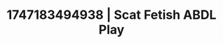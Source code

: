 ---
categories:
- Tradwife
- Lustful narration
- Stepsister roleplay
- Morning after
- Ebony
image: /assets/images/1747183494938.jpg
layout: post
seo:
  description: Featured content with sensual ABDL Play, Scat Fetish. HD images available.
  keywords: ABDL Play, Scat Fetish
  og_image: /assets/images/1747183494938.jpg
  schema_type: VisualArtwork
tags:
- ABDL Play
- Scat Fetish
- '#1747183494938'
title: 1747183494938 | Scat Fetish ABDL Play
---